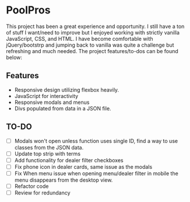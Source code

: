 # PoolPros

This project has been a great experience and opportunity. I still have a ton of stuff I want/need to improve but I enjoyed working with strictly vanilla JavaScript, CSS, and HTML. I have become comfortable with jQuery/bootstrp and jumping back to vanilla was quite a challenge but refreshing and much needed. The project features/to-dos can be found below: 

## Features

* Responsive design utilizing flexbox heavily. 
* JavaScript for interactivity 
* Responsive modals and menus
* Divs populated from data in a JSON file. 

## TO-DO

- [ ] Modals won't open unless function uses single ID, find a way to use classes from the JSON data. 
- [ ] Update top strip with terms
- [ ] Add functionality for dealer filter checkboxes 
- [ ] Fix phone icon in dealer cards, same issue as the modals
- [ ] Fix When menu issue when opening menu/dealer filter in mobile the menu disappears from the desktop view. 
- [ ] Refactor code
- [ ] Review for redundancy 
